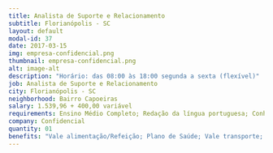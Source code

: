 ```yaml
---
title: Analista de Suporte e Relacionamento
subtitle: Florianópolis - SC
layout: default
modal-id: 37
date: 2017-03-15
img: empresa-confidencial.png
thumbnail: empresa-confidencial.png
alt: image-alt
description: "Horário: das 08:00 às 18:00 segunda a sexta (flexível)"
job: Analista de Suporte e Relacionamento
city: Florianópolis - SC
neighborhood: Bairro Capoeiras
salary: 1.539,96 + 400,00 variável
requirements: Ensino Médio Completo; Redação da língua portuguesa; Conhecimentos básico do Pacote Office; Conhecimentos básicos em tecnologia;
company: Confidencial
quantity: 01
benefits: "Vale alimentação/Refeição; Plano de Saúde; Vale transporte; Plano Odontológico; PPR/PL"
---
```

